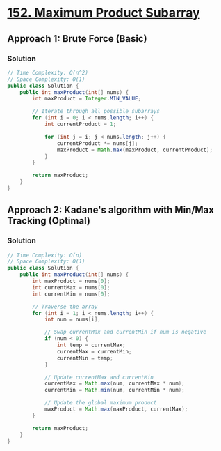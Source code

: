 # [152. Maximum Product Subarray](https://leetcode.com/problems/maximum-product-subarray/)

## Approach 1: Brute Force (Basic)

### Solution
```java
// Time Complexity: O(n^2)
// Space Complexity: O(1)
public class Solution {
    public int maxProduct(int[] nums) {
        int maxProduct = Integer.MIN_VALUE;

        // Iterate through all possible subarrays
        for (int i = 0; i < nums.length; i++) {
            int currentProduct = 1;

            for (int j = i; j < nums.length; j++) {
                currentProduct *= nums[j];
                maxProduct = Math.max(maxProduct, currentProduct);
            }
        }

        return maxProduct;
    }
}
```

## Approach 2: Kadane's algorithm with Min/Max Tracking (Optimal)

### Solution
```java
// Time Complexity: O(n)
// Space Complexity: O(1)
public class Solution {
    public int maxProduct(int[] nums) {
        int maxProduct = nums[0];
        int currentMax = nums[0];
        int currentMin = nums[0];

        // Traverse the array
        for (int i = 1; i < nums.length; i++) {
            int num = nums[i];

            // Swap currentMax and currentMin if num is negative
            if (num < 0) {
                int temp = currentMax;
                currentMax = currentMin;
                currentMin = temp;
            }

            // Update currentMax and currentMin
            currentMax = Math.max(num, currentMax * num);
            currentMin = Math.min(num, currentMin * num);

            // Update the global maximum product
            maxProduct = Math.max(maxProduct, currentMax);
        }

        return maxProduct;
    }
}
```